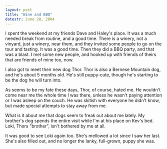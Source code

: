 ```yaml
---
layout: post
title: "Wine and BBQ"
datestr: June 28, 2004
---
```


I spent the weekend at my friends Dave and Haley's place.  It was a much needed break from routine, and a good time.  There is a winery, not a vinyard, just a winery, near them, and they invited some people to go on the tour and tasting.  It was a good time. Then they did a BBQ party, and that was a blast. I met some new people, and hooked up with friends of theirs that are friends of mine too, now.

I also got to meet their new dog Thor.  Thor is also a Bernese Mountain dog, and he's about 5 months old.  He's still puppy-cute, though he's starting to be the dog he will turn into.

As seems to be my fate these days, Thor, of course, hated me.  He wouldn't come near me the whole time I was there, unless he wasn't paying attention or I was asleep on the couch.  He was skitish with everyone he didn't know, but made special attempts to stay away from me.

What is it about me that dogs seem to freak out about me lately.  My brother's dog spends the entire visit while I'm at his place on Kev's bed.  Loki, Thors "brother", isn't bothered by me at all.

It was good to see Loki again too. She's mellowed a lot since I saw her last.  She's also filled out, and no longer the lanky, full-grown, puppy she was.

